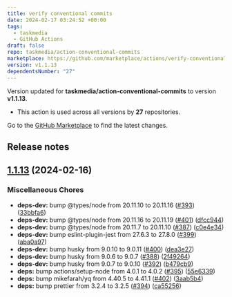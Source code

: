 ```yaml
---
title: verify conventional commits
date: 2024-02-17 03:24:52 +00:00
tags:
  - taskmedia
  - GitHub Actions
draft: false
repo: taskmedia/action-conventional-commits
marketplace: https://github.com/marketplace/actions/verify-conventional-commits
version: v1.1.13
dependentsNumber: "27"
---
```



Version updated for **taskmedia/action-conventional-commits** to version **v1.1.13**.
- This action is used across all versions by **27** repositories.

Go to the [GitHub Marketplace](https://github.com/marketplace/actions/verify-conventional-commits) to find the latest changes.

## Release notes

## [1.1.13](https://github.com/taskmedia/action-conventional-commits/compare/v1.1.12...v1.1.13) (2024-02-16)


### Miscellaneous Chores

* **deps-dev:** bump @types/node from 20.11.10 to 20.11.16 ([#393](https://github.com/taskmedia/action-conventional-commits/issues/393)) ([33bbfa6](https://github.com/taskmedia/action-conventional-commits/commit/33bbfa602fd660349b7d957136bffafacd828d51))
* **deps-dev:** bump @types/node from 20.11.16 to 20.11.19 ([#401](https://github.com/taskmedia/action-conventional-commits/issues/401)) ([dfcc944](https://github.com/taskmedia/action-conventional-commits/commit/dfcc944194c3014c9c6329e83da2d4a2b3733653))
* **deps-dev:** bump @types/node from 20.11.7 to 20.11.10 ([#387](https://github.com/taskmedia/action-conventional-commits/issues/387)) ([c0e4e34](https://github.com/taskmedia/action-conventional-commits/commit/c0e4e34232521c2f63d09f6c43ac32ecf938f10e))
* **deps-dev:** bump eslint-plugin-jest from 27.6.3 to 27.8.0 ([#399](https://github.com/taskmedia/action-conventional-commits/issues/399)) ([aba0a97](https://github.com/taskmedia/action-conventional-commits/commit/aba0a9710b30057a7bd8257cf3e598b617833cde))
* **deps-dev:** bump husky from 9.0.10 to 9.0.11 ([#400](https://github.com/taskmedia/action-conventional-commits/issues/400)) ([dea3e27](https://github.com/taskmedia/action-conventional-commits/commit/dea3e2741b541a0606694efab946f1cce65bed7f))
* **deps-dev:** bump husky from 9.0.6 to 9.0.7 ([#388](https://github.com/taskmedia/action-conventional-commits/issues/388)) ([2f49264](https://github.com/taskmedia/action-conventional-commits/commit/2f49264b382ded0a0b37074f03656baed73768d0))
* **deps-dev:** bump husky from 9.0.7 to 9.0.10 ([#392](https://github.com/taskmedia/action-conventional-commits/issues/392)) ([b479cb9](https://github.com/taskmedia/action-conventional-commits/commit/b479cb9d53e121479ed1b5fec1353278d2f34fd7))
* **deps:** bump actions/setup-node from 4.0.1 to 4.0.2 ([#395](https://github.com/taskmedia/action-conventional-commits/issues/395)) ([55e6339](https://github.com/taskmedia/action-conventional-commits/commit/55e6339529cace3559b9e50ce6d442d68686f86c))
* **deps:** bump mikefarah/yq from 4.40.5 to 4.41.1 ([#402](https://github.com/taskmedia/action-conventional-commits/issues/402)) ([3aab5b4](https://github.com/taskmedia/action-conventional-commits/commit/3aab5b419a0880df12f8382909800d603a10165f))
* **deps:** bump prettier from 3.2.4 to 3.2.5 ([#394](https://github.com/taskmedia/action-conventional-commits/issues/394)) ([ca55256](https://github.com/taskmedia/action-conventional-commits/commit/ca5525623ac5a0e798b0e8131e9d0d9f05e2f978))


<!-- base-commit: 84478bc7506830f6e9d7ffd878a4fc5012108ca7 -->
